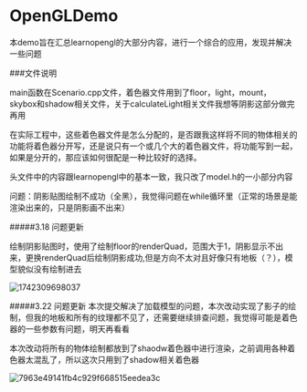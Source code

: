 # OpenGLDemo


本demo旨在汇总learnopengl的大部分内容，进行一个综合的应用，发现并解决一些问题









###文件说明

main函数在Scenario.cpp文件，着色器文件用到了floor，light，mount，skybox和shadow相关文件，关于calculateLight相关文件我想等阴影这部分做完再用

在实际工程中，这些着色器文件是怎么分配的，是否跟我这样将不同的物体相关的功能将着色器分开写，还是说只有一个或几个大的着色器文件，将功能写到一起，如果是分开的，那应该如何很配是一种比较好的选择。


头文件中的内容跟learnopengl中的基本一致，我只改了model.h的一小部分内容



问题：阴影贴图绘制不成功（全黑），我觉得问题在while循环里（正常的场景是能渲染出来的，只是阴影画不出来）

#####3.18 问题更新

绘制阴影贴图时，使用了绘制floor的renderQuad，范围大于1，阴影显示不出来，更换renderQuad后绘制阴影成功,但是方向不太对且好像只有地板（？），模型貌似没有绘制进去

![1742309698037](https://github.com/user-attachments/assets/93581f99-dd36-4fe2-bfb0-560b64fe5852)


#####3.22 问题更新
本次提交解决了加载模型的问题，本次改动实现了影子的绘制，但我的地板和所有的纹理都不见了，还需要继续排查问题，我觉得可能是着色器的一些参数有问题，明天再看看

本次改动将所有的物体绘制都放到了shaodw着色器中进行渲染，之前调用各种着色器太混乱了，所以这次只用到了shadow相关着色器


![7963e49141fb4c929f668515eedea3c](https://github.com/user-attachments/assets/341ef89c-916e-48cf-be61-3b14a5660468)



